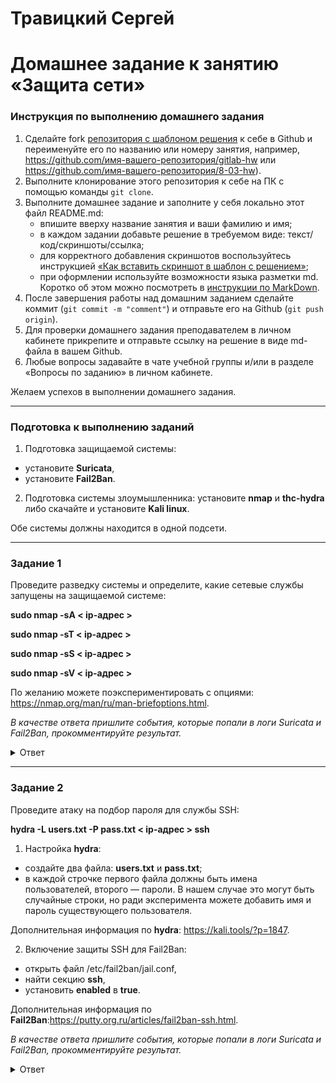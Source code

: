 # Травицкий Сергей

# Домашнее задание к занятию «Защита сети»

### Инструкция по выполнению домашнего задания

1. Сделайте fork [репозитория c шаблоном решения](https://github.com/netology-code/sys-pattern-homework) к себе в Github и переименуйте его по названию или номеру занятия, например, https://github.com/имя-вашего-репозитория/gitlab-hw или https://github.com/имя-вашего-репозитория/8-03-hw).
2. Выполните клонирование этого репозитория к себе на ПК с помощью команды `git clone`.
3. Выполните домашнее задание и заполните у себя локально этот файл README.md:
   - впишите вверху название занятия и ваши фамилию и имя;
   - в каждом задании добавьте решение в требуемом виде: текст/код/скриншоты/ссылка;
   - для корректного добавления скриншотов воспользуйтесь инструкцией [«Как вставить скриншот в шаблон с решением»](https://github.com/netology-code/sys-pattern-homework/blob/main/screen-instruction.md);
   - при оформлении используйте возможности языка разметки md. Коротко об этом можно посмотреть в [инструкции по MarkDown](https://github.com/netology-code/sys-pattern-homework/blob/main/md-instruction.md).
4. После завершения работы над домашним заданием сделайте коммит (`git commit -m "comment"`) и отправьте его на Github (`git push origin`).
5. Для проверки домашнего задания преподавателем в личном кабинете прикрепите и отправьте ссылку на решение в виде md-файла в вашем Github.
6. Любые вопросы задавайте в чате учебной группы и/или в разделе «Вопросы по заданию» в личном кабинете.

Желаем успехов в выполнении домашнего задания.

------

### Подготовка к выполнению заданий

1. Подготовка защищаемой системы:

- установите **Suricata**,
- установите **Fail2Ban**.

2. Подготовка системы злоумышленника: установите **nmap** и **thc-hydra** либо скачайте и установите **Kali linux**.

Обе системы должны находится в одной подсети.

------

### Задание 1

Проведите разведку системы и определите, какие сетевые службы запущены на защищаемой системе:

**sudo nmap -sA < ip-адрес >**

**sudo nmap -sT < ip-адрес >**

**sudo nmap -sS < ip-адрес >**

**sudo nmap -sV < ip-адрес >**

По желанию можете поэкспериментировать с опциями: https://nmap.org/man/ru/man-briefoptions.html.


*В качестве ответа пришлите события, которые попали в логи Suricata и Fail2Ban, прокомментируйте результат.*

<details>
<summary>Ответ</summary>  

- Запускаем suricata  

`sudo suricata -c /etc/suricata/suricata.yaml -i enp0s3`

![img](https://github.com/travickiy67/Network-protection/blob/main/img/1.1.png)  

- Запускаем просмотр логов  

![img](https://github.com/travickiy67/Network-protection/blob/main/img/1.2.png)  

*suricata зафиксировала все ппопытки сканирования  

![img](https://github.com/travickiy67/Network-protection/blob/main/img/1.3.png) 

`sudo nmap -sA 192.168.0.8`

Врзможна утечка информации приоритет 2, зафиксировано на какие порты направлена атака и с какими параметрами  

![img](https://github.com/travickiy67/Network-protection/blob/main/img/1.4.png)  

` sudo nmap -sS 192.168.0.8`

Идентичная информация как и припервом сканировании  

![img](https://github.com/travickiy67/Network-protection/blob/main/img/1.6.png)  

`sudo nmap -sT 192.168.0.8`  

Сканирование обнаружено, классификация: Обнаружен сетевой троян, приоритет 1

![img](https://github.com/travickiy67/Network-protection/blob/main/img/1.5.png)  

`sudo nmap -sV 192.168.0.8`

Классификация: Атака веб-приложений

![img](https://github.com/travickiy67/Network-protection/blob/main/img/1.7.png)  

`sudo nmap -sX 192.168.0.8`

Классификация: Попытка утечки информации

![img](https://github.com/travickiy67/Network-protection/blob/main/img/1.8.png)  

`sudo nmap -sU 192.168.0.8`

Классификация: Попытка утечки информации  

![img](https://github.com/travickiy67/Network-protection/blob/main/img/1.8.png)  

*Все попутки сканирования suricata распознала и квалифицировала, Fail2Ban не отреагировала на nmap сканирование*  

</details>

------

### Задание 2

Проведите атаку на подбор пароля для службы SSH:

**hydra -L users.txt -P pass.txt < ip-адрес > ssh**

1. Настройка **hydra**: 
 
 - создайте два файла: **users.txt** и **pass.txt**;
 - в каждой строчке первого файла должны быть имена пользователей, второго — пароли. В нашем случае это могут быть случайные строки, но ради эксперимента можете добавить имя и пароль существующего пользователя.

Дополнительная информация по **hydra**: https://kali.tools/?p=1847.

2. Включение защиты SSH для Fail2Ban:

-  открыть файл /etc/fail2ban/jail.conf,
-  найти секцию **ssh**,
-  установить **enabled**  в **true**.

Дополнительная информация по **Fail2Ban**:https://putty.org.ru/articles/fail2ban-ssh.html.



*В качестве ответа пришлите события, которые попали в логи Suricata и Fail2Ban, прокомментируйте результат.*

<details>
<summary>Ответ</summary>  

*На атакующей машине запускаем hydra, на атакуемой машмне Fail2Ban остановлен*  

`sudo hydra -L users.txt -P pass.txt 192.168.0.8 ssh`  

Пароль и логин подобран  

![img](https://github.com/travickiy67/Network-protection/blob/main/img/2.1.png)  

Логи suricata  

![img](https://github.com/travickiy67/Network-protection/blob/main/img/2.2.png)  

Fail2Ban запущен, первое сканирование ошибки не показала, но пароль не падобран, второе сканирование выдало ошибку. Fail2Ban забанил злоумышленика.  

![img](https://github.com/travickiy67/Network-protection/blob/main/img/2.3.png)  
 
Проверяем логи, обнаружена многократная попытка авторизации   

`sudo tail -f /var/log/auth.log`  

![img](https://github.com/travickiy67/Network-protection/blob/main/img/2.4.png)  

Проверяем логи Fail2ban, попытка взломв заблокирована  

`sudo tail -f /var/log/fail2ban.log`  

![img](https://github.com/travickiy67/Network-protection/blob/main/img/2.5.png)  

</details>
 




